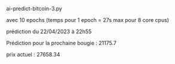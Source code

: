 
ai-predict-bitcoin-3.py

avec 10 epochs (temps pour 1 epoch = 27s max pour 8 core cpus)

prédiction du 22/04/2023 à 22h55

Prédiction pour la prochaine bougie :  21175.7

prix actuel : 27658.34

